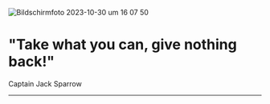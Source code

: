 ![Bildschirmfoto 2023-10-30 um 16 07 50](https://github.com/mBraun1970/mBraun1970/assets/146663158/59a20b98-80f8-4892-b375-f1ffcea77428)
# "Take what you can, give nothing back!"  
Captain Jack Sparrow

---

